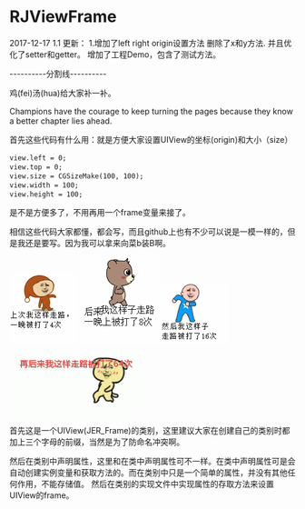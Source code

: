 # RJViewFrame
2017-12-17
1.1 更新：
1.增加了left right origin设置方法 删除了x和y方法.
并且优化了setter和getter。
增加了工程Demo，包含了测试方法。

----------分割线----------

鸡(fei)汤(hua)给大家补一补。

Champions have the courage to keep turning the pages because they know a better chapter lies ahead.

首先这些代码有什么用：就是方便大家设置UIView的坐标(origin)和大小（size）

	view.left = 0;
	view.top = 0;
	view.size = CGSizeMake(100, 100);
	view.width = 100;
	view.height = 100;
	
是不是方便多了，不用再用一个frame变量来接了。

相信这些代码大家都懂，都会写，而且github上也有不少可以说是一模一样的，但是我还是要写。因为我可以拿来向菜b装B啊。

![file](https://raw.githubusercontent.com/Jeremy1221/Jeremy1221.github.io/master/img/JER_Frame/000100.gif)
![file](https://raw.githubusercontent.com/Jeremy1221/Jeremy1221.github.io/master/img/JER_Frame/001000.gif)
![file](https://raw.githubusercontent.com/Jeremy1221/Jeremy1221.github.io/master/img/JER_Frame/010000.gif)
![file](https://raw.githubusercontent.com/Jeremy1221/Jeremy1221.github.io/master/img/JER_Frame/100000.gif)


首先这是一个UIView(JER_Frame)的类别，这里建议大家在创建自己的类别时都加上三个字母的前缀，当然是为了防命名冲突啊。

然后在类别中声明属性，这里和在类中声明属性可不一样。在类中声明属性可是会自动创建实例变量和获取方法的。而在类别中只是一个简单的属性，并没有其他任何作用，不能存储值。
然后在类别的实现文件中实现属性的存取方法来设置UIView的frame。